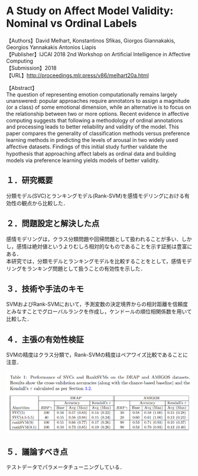 # A Study on Affect Model Validity: Nominal vs Ordinal Labels  

【Authors】David Melhart, Konstantinos Sfikas, Giorgos Giannakakis, Georgios Yannakakis Antonios Liapis  
【Publisher】IJCAI 2018 2nd Workshop on Artificial Intelligence in Affective Computing  
【Submission】2018    
【URL】http://proceedings.mlr.press/v86/melhart20a.html  

【Abstract】  
The question of representing emotion computationally remains largely unanswered: popular approaches require annotators to assign a magnitude (or a class) of some emotional dimension, while an alternative is to focus on the relationship between two or more options. Recent evidence in aﬀective computing suggests that following a methodology of ordinal annotations and processing leads to better reliability and validity of the model. This paper compares the generality of classiﬁcation methods versus preference learning methods in predicting the levels of arousal in two widely used aﬀective datasets. Findings of this initial study further validate the hypothesis that approaching aﬀect labels as ordinal data and building models via preference learning yields models of better validity.

## １．研究概要
分類モデル(SVC)とランキングモデル(Rank-SVM)を感情モデリングにおける有効性の観点から比較した．
## ２．問題設定と解決した点
感情モデリングは，クラス分類問題や回帰問題として扱われることが多い．しかし，感情は絶対値というよりむしろ相対的なものであることを示す証拠は豊富にある．  
本研究では，分類モデルとランキングモデルを比較することをとして，感情モデリングをランキング問題として扱うことの有効性を示した．
## ３．技術や手法のキモ
SVMおよびRank-SVMにおいて，予測変数の決定境界からの相対距離を信頼度とみなすことでグローバルランクを作成し，ケンドールの順位相関係数を用いて比較した．
## ４．主張の有効性検証  
SVMの精度はクラス分類で，Rank-SVMの精度はペアワイズ比較であることに注意．  

![Model](../image/Melhart2018/Table1.PNG)

## ５．議論すべき点
テストデータでパラメータチューニングしている．
